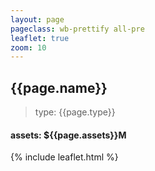 ```yaml
---
layout: page
pageclass: wb-prettify all-pre
leaflet: true
zoom: 10
---
```


<h2>{{page.name}}</h2>
<blockquote>type: {{page.type}}</blockquote>
<h4>assets: ${{page.assets}}M</h4>


{% include leaflet.html %}
